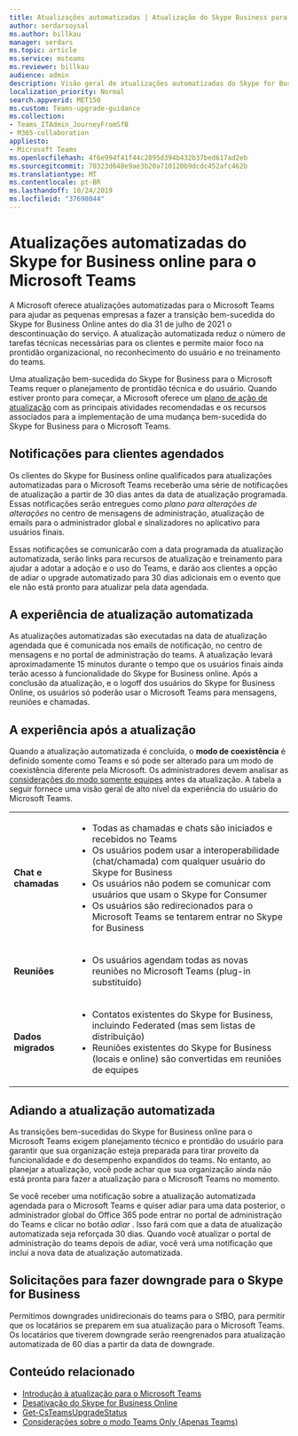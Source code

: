```yaml
---
title: Atualizações automatizadas | Atualização do Skype Business para o Teams
author: serdarsoysal
ms.author: billkau
manager: serdars
ms.topic: article
ms.service: msteams
ms.reviewer: billkau
audience: admin
description: Visão geral de atualizações automatizadas do Skype for Business para o Teams
localization_priority: Normal
search.appverid: MET150
ms.custom: Teams-upgrade-guidance
ms.collection:
- Teams_ITAdmin_JourneyFromSfB
- M365-collaboration
appliesto:
- Microsoft Teams
ms.openlocfilehash: 4f6e994f41f44c2895d394b432b37bed617ad2eb
ms.sourcegitcommit: 70323d648e9ae3b20a710120b9dcdc452afc462b
ms.translationtype: MT
ms.contentlocale: pt-BR
ms.lasthandoff: 10/24/2019
ms.locfileid: "37698044"
---
```

# <a name="automated-upgrades-from-skype-for-business-online-to-microsoft-teams"></a>Atualizações automatizadas do Skype for Business online para o Microsoft Teams

A Microsoft oferece atualizações automatizadas para o Microsoft Teams para ajudar as pequenas empresas a fazer a transição bem-sucedida do Skype for Business Online antes do dia 31 de julho de 2021 o descontinuação do serviço. A atualização automatizada reduz o número de tarefas técnicas necessárias para os clientes e permite maior foco na prontidão organizacional, no reconhecimento do usuário e no treinamento do teams.

Uma atualização bem-sucedida do Skype for Business para o Microsoft Teams requer o planejamento de prontidão técnica e do usuário. Quando estiver pronto para começar, a Microsoft oferece um [plano de ação de atualização](upgrade-basic.md) com as principais atividades recomendadas e os recursos associados para a implementação de uma mudança bem-sucedida do Skype for Business para o Microsoft Teams.

## <a name="notifications-for-scheduled-customers"></a>Notificações para clientes agendados

Os clientes do Skype for Business online qualificados para atualizações automatizadas para o Microsoft Teams receberão uma série de notificações de atualização a partir de 30 dias antes da data de atualização programada. Essas notificações serão entregues como *plano para alterações de alterações* no centro de mensagens de administração, atualização de emails para o administrador global e sinalizadores no aplicativo para usuários finais.

Essas notificações se comunicarão com a data programada da atualização automatizada, serão links para recursos de atualização e treinamento para ajudar a adotar a adoção e o uso do Teams, e darão aos clientes a opção de adiar o upgrade automatizado para 30 dias adicionais em o evento que ele não está pronto para atualizar pela data agendada.

## <a name="the-automated-upgrade-experience"></a>A experiência de atualização automatizada

As atualizações automatizadas são executadas na data de atualização agendada que é comunicada nos emails de notificação, no centro de mensagens e no portal de administração do teams. A atualização levará aproximadamente 15 minutos durante o tempo que os usuários finais ainda terão acesso à funcionalidade do Skype for Business online. Após a conclusão da atualização, e o logoff dos usuários do Skype for Business Online, os usuários só poderão usar o Microsoft Teams para mensagens, reuniões e chamadas.

## <a name="the-post-upgrade-experience"></a>A experiência após a atualização

Quando a atualização automatizada é concluída, o **modo de coexistência** é definido somente como Teams e só pode ser alterado para um modo de coexistência diferente pela Microsoft. Os administradores devem analisar as [considerações do modo somente equipes](teams-only-mode-considerations.md) antes da atualização. A tabela a seguir fornece uma visão geral de alto nível da experiência do usuário do Microsoft Teams.


|  |  |
|---------|---------|
|**Chat e chamadas**     | <UL><LI>Todas as chamadas e chats são iniciados e recebidos no Teams<LI>Os usuários podem usar a interoperabilidade (chat/chamada) com qualquer usuário do Skype for Business<LI>Os usuários não podem se comunicar com usuários que usam o Skype for Consumer<LI>Os usuários são redirecionados para o Microsoft Teams se tentarem entrar no Skype for Business      </UL>  |
|**Reuniões**     |  <UL><LI>Os usuários agendam todas as novas reuniões no Microsoft Teams (plug-in substituído)    </UL>   |
|**Dados migrados**     |<UL><LI>Contatos existentes do Skype for Business, incluindo Federated (mas sem listas de distribuição)<LI>Reuniões existentes do Skype for Business (locais e online) são convertidas em reuniões de equipes</UL>         |

## <a name="postponing-your-automated-upgrade"></a>Adiando a atualização automatizada

As transições bem-sucedidas do Skype for Business online para o Microsoft Teams exigem planejamento técnico e prontidão do usuário para garantir que sua organização esteja preparada para tirar proveito da funcionalidade e do desempenho expandidos do teams. No entanto, ao planejar a atualização, você pode achar que sua organização ainda não está pronta para fazer a atualização para o Microsoft Teams no momento.

Se você receber uma notificação sobre a atualização automatizada agendada para o Microsoft Teams e quiser adiar para uma data posterior, o administrador global do Office 365 pode entrar no portal de administração do Teams e clicar no botão *adiar* . Isso fará com que a data de atualização automatizada seja reforçada 30 dias. Quando você atualizar o portal de administração do teams depois de adiar, você verá uma notificação que inclui a nova data de atualização automatizada.

## <a name="requests-to-downgrade-to-skype-for-business"></a>Solicitações para fazer downgrade para o Skype for Business

Permitimos downgrades unidirecionais do teams para o SfBO, para permitir que os locatários se preparem em sua atualização para o Microsoft Teams. Os locatários que tiverem downgrade serão reengrenados para atualização automatizada de 60 dias a partir da data de downgrade.

## <a name="related-content"></a>Conteúdo relacionado

- [Introdução à atualização para o Microsoft Teams](upgrade-start-here.md)
- [Desativação do Skype for Business Online](skype-for-business-online-retirement.md)
- [Get-CsTeamsUpgradeStatus](https://docs.microsoft.com/powershell/module/skype/get-csteamsupgradestatus?view=skype-ps)
- [Considerações sobre o modo Teams Only (Apenas Teams)](teams-only-mode-considerations.md)

